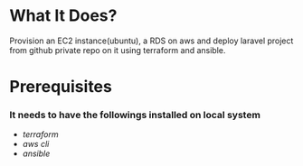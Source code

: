 # What It Does?
Provision an EC2 instance(ubuntu), a RDS on aws and
deploy laravel project from github private repo on it
using terraform and ansible.
# Prerequisites
### It needs to have the followings installed on local system
  - *terraform*
  - *aws cli*
  - *ansible*

